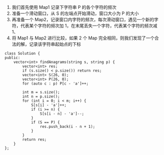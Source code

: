 1. 我们首先使用 Map1 记录下字符串 P 的各个字符的频次
2. 准备一个滑动窗口，从 S 的左端点开始滑动，窗口大小为 P 的大小
3. 再准备一个 Map2，记录窗口内字符的频次，每次滑动窗口，遇见一个新的字符，代表某个字符的频次加 1，在末尾丢失一个字符，代表某个字符的频次减 1、
4. 将 Map1 与 Map2 进行比较，如果 2 个 Map 完全相同，则我们发现了一个合法的解，记录该字符串起始点的下标

```
class Solution {
public:
    vector<int> findAnagrams(string s, string p) {
        vector<int> res;
        if (s.size() < p.size()) return res;
        vector<int> S(26, 0);
        vector<int> P(26, 0);
        for (auto c : p) P[c - 'a']++;
        
        int m = s.size();
        int n = p.size();
        for (int i = 0; i < m; i++) {
            S[s[i] - 'a']++;
            if (i >= n) {
                S[s[i - n] - 'a']--;
            }
            if (S == P) {
                res.push_back(i - n + 1);
            }
        }
        return res;
    }
};
```